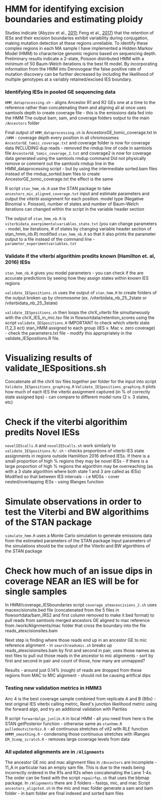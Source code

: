 # HMM for identifying excision boundaries and estimating ploidy

Studies indicate (Abyzov et al., [2011](https://www.ncbi.nlm.nih.gov/pmc/articles/PMC3106330/); Feng et al., [2017](https://academic.oup.com/nar/article/45/16/9481/4037355)) that the retention of IESs and their excision boundaries exhibit variability during conjugation, making mutation detection at these regions unreliable. To identify these complex regions in each MA sample I have implemented a Hidden Markov Model (HMM) to characterize genomic regions based on sequencing depth. Preliminary results indicate a 2-state, Poisson distributed HMM with a minimum of 50 Baum-Welch iterations is the best fit model. By incorporating information from the HMM into Denovogear the false positive rate of mutation discovery can be further decreased by including the likelihood of multiple genotypes at a variably retained/excised IES boundary.

### Identifying IESs in pooled GE sequencing data 
`HMM_dataprocessing.sh` - aligns Ancestor R1 and R2 GEs one at a time to the reference rather than concatenating them and aligning all at once
uses samtools depth to create coverage file - this is the emissions data fed into the HMM
The output bam, sam, and coverage folders output to the main `/Ancestors` folder 

Final output of `HMM_dataprocessing.sh` is AncestorsGE_tomic_coverage.txt in `/HMM` - coverage depth every position in all chromosomes 
`AncestorGE_tomic_coverage.txt` and coverage folder is now for coverage data INCLUDING dup reads - removed the rmdup line of code in samtools file
`AncestorGE_tomic_coverage_2.txt` and coverage2 is now for coverage data generated using the samtools rmdup command 
Did not physically remove or comment out the samtools rmdup line in the HMM_dataprocessing script - but by using the intermediate sorted.bam files instead of the rmdup_sorted.bam files to create AncestorGE_tomic_coverage.txt the effect is the same 

R script `stan_hmm_nb.R` use the STAN package to take `ancestors_mic_aligned_coverage.txt` input and estimate parameters and output the viterbi assignment for each position. 
model type (Negative Binomial v. Poisson), number of states and number of Baum-Welch iterations can changed within the script in the variable header section 

The output of `stan_hmm_nb.R` is `viterbidata_exerpimentalvariables_state.txt` (you can change parameters - model, bw iterations, # of states by changing variable header section of stan_hmm_nb.R) 
modified `stan_hmm_nb.R` so that it also prints the parameter output to a file instead of the command line - `parameter_experimentvariables.txt`

### Validate if the viterbi algorithim predits known (Hamilton et. al, 2016) IESs 
`stan_hmm_nb.R` gives you model parameters - you can check if the are accurate predictions by seeing how they assign states within known IES regions 

`validate_IESpositions.sh` uses the output of `stan_hmm.R` to create folders of the output broken up by chromosome (ex. /viterbidata_nb_25_2state or /viterbidata_nb_25_3state)

`validate_IESpositions.sh` then loops the chrX_viterbi file simultaneously with the chrX_IES_in_mic.tsv file in flowsortdata/retention_scores using the script `validate_IESpositions.R` 
IMPORTANT to check which viterbi state (1,2,3 ect) stan_HMM assigned to each group (IES v. Mac v. zero coverage) - check the parameters.txt file - modify this appropriately in the validate_IESpositions.R file. 

# Visualizing results of validate_IESpositions.sh 
Concatenate all the chrX tsv files together per folder for the input into script `Validate_IESpositions_graphing.R`
`Validate_IESpositions_graphing.R` plots how much of each IES the viterbi assignment captured (in % of correctly state assigned bps) - can compare to different model runs (2 v. 3 states, etc) 

# Check if the viterbi algorithim predits Novel IESs 
`novelIEScalls.R` and `novelIEScalls.sh` work similarly to `validate_IESpositions.R/.sh` - checks proportions of viterbi IES state assignments in regions outside Hamilition 2016 defined IESs. 
If there is a small proportion of high % regions they may be novel IESs - if there is a large proportion of high % regions the algorithim may be overreaching (as with a 3 state algorithim where both state 1 and 3 are called as IESs) 
Modified so that between IES intervals - i.e MDSs - cover nested/overlapping IESs - using IRanges function 

# Simulate observations in order to test the Viterbi and BW algorithims of the STAN package
`simulate_hmm.R` uses a Monte Carlo simulation to generate emissions data from the estimated parameters of the STAN package 
Input parameters of the simulations should be the output of the Viterbi and BW algorithims of the STAN package

# Check how much of an issue dips in coverage NEAR an IES will be for single samples
In HMM/coverage_IESboundaries script `coverage_atmacexcisions_2.sh` uses macexcisionsite.bed file (concatenated from the 5 files in flowsortdata/bam_IRS2 and first column removed to make it bed format) to pull reads from samtools merged ancestors GE aligned to mac reference from /work/Alignments/mac folder that cross the boundary into the file reads_atexcisionsites.bam 

Next step is finding where those reads end up in an ancestor GE to mic reference alignment - in `searchreadsmic.sh` breaks up reads_atexcisionsites.bam by first and second in pair, uses those names as text files to pull out those reads in the ancestor to mic alignments - sort by first and second in pair and count of those, how many are unmapped?

Results - around just 0.14% (rough) of reads are dropped from these regions from MAC to MIC alignment - should not be causing artifical dips 

### Testing new validation metrics in HMM3
Anc 4 is the best coverage sample combined from replicate A and B (88x) - test original IES viterbi calling metric, Reed's junction likelihood metric using the forward algo, and try an additional validation with Pairties 

R script `forwardalgo_junlik.R` in local HMM - all you need from here is the STAN getPosterior function - otherwise same as `stanhmm.R`
`pulledoutviterbis.R` - all continuous stretches of vit2 with RLE function 
`HMMM_smoothing.R` - condensing those continuous stretches with IRanges
`EM_3comp_scratch.R` - removes large coverage levels from data 

### All updated alignments are in `/Alignments` 
The ancestor GE mic and mac alignment files in `/Ancestors` are incomplete - 11_A in particular has an empty sam file. This is due to the reads being incorrectly ordered in the R1s and R2s when concatenating the Lane 1-4s. The order can be fixed with the script `repairfqs.sh` that uses the bbmap package.
In `/Alignments` there are 3 folders - fastqs, mic, and mac 
Script `ancestors_aligntoX.sh` in the mic and mac folder generate a sam and bam folder - in bam folder are final indexed and sorted bam files 
